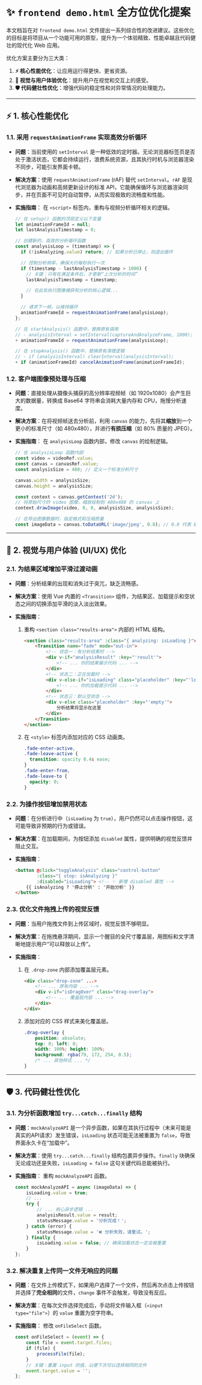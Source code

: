 # ✨ `frontend demo.html` 全方位优化提案

本文档旨在对 `frontend demo.html` 文件提出一系列综合性的改进建议。这些优化的目标是将项目从一个功能可用的原型，提升为一个体验精致、性能卓越且代码健壮的现代化 Web 应用。

优化方案主要分为三大类：
1.  **⚡️ 核心性能优化**：让应用运行得更快、更省资源。
2.  **🎨 视觉与用户体验优化**：提升用户在视觉和交互上的感受。
3.  **🛡️ 代码健壮性优化**：增强代码的稳定性和对异常情况的处理能力。

---

## ⚡️ 1. 核心性能优化

### **1.1. 采用 `requestAnimationFrame` 实现高效分析循环**

*   **问题**：当前使用的 `setInterval` 是一种低效的定时器。无论浏览器标签页是否处于激活状态，它都会持续运行，浪费系统资源，且其执行时机与浏览器渲染不同步，可能引发界面卡顿。
*   **解决方案**：使用 `requestAnimationFrame` (rAF) 替代 `setInterval`。`rAF` 是现代浏览器为动画和高频更新设计的标准 API，它能确保循环与浏览器渲染同步，并在页面不可见时自动暂停，从而实现极致的流畅度和性能。

*   **实施指南**：
    在 `<script>` 标签内，重构与视频分析循环相关的逻辑。

    ```javascript
    // 在 setup() 函数的顶层定义以下变量
    let animationFrameId = null;
    let lastAnalysisTimestamp = 0;
    
    // 创建新的、高效的分析循环函数
    const analysisLoop = (timestamp) => {
      if (!isAnalyzing.value) return; // 如果分析已停止，则退出循环
    
      // 控制分析频率，确保大约每秒执行一次
      if (timestamp - lastAnalysisTimestamp > 1000) {
        // 关键：只有在满足条件后，才更新“上次分析的时间”
        lastAnalysisTimestamp = timestamp;
    
        // 在此处执行图像捕获和分析的核心逻辑...
      }
    
      // 请求下一帧，以维持循环
      animationFrameId = requestAnimationFrame(analysisLoop);
    };

    // 在 startAnalysis() 函数中，替换原有调用
    // - analysisInterval = setInterval(captureAndAnalyzeFrame, 1000);
    + animationFrameId = requestAnimationFrame(analysisLoop);

    // 在 stopAnalysis() 函数中，替换原有清理逻辑
    // - if (analysisInterval) clearInterval(analysisInterval);
    + if (animationFrameId) cancelAnimationFrame(animationFrameId);
    ```

### **1.2. 客户端图像预处理与压缩**

*   **问题**：直接处理从摄像头捕获的高分辨率视频帧（如 1920x1080）会产生巨大的数据量，转换成 Base64 字符串会消耗大量内存和 CPU，拖慢分析速度。
*   **解决方案**：在将视频帧送去分析前，利用 `canvas` 的能力，先将其**缩放**到一个更小的标准尺寸（如 480x480），并进行**有损压缩**（如 80% 质量的 JPEG）。

*   **实施指南**：
    在 `analysisLoop` 函数内部，修改 `canvas` 的绘制逻辑。

    ```javascript
    // 在 analysisLoop 函数内部
    const video = videoRef.value;
    const canvas = canvasRef.value;
    const analysisSize = 480; // 定义一个标准分析尺寸

    canvas.width = analysisSize;
    canvas.height = analysisSize;

    const context = canvas.getContext('2d');
    // 将原始尺寸的 video 图像，缩放绘制到 480x480 的 canvas 上
    context.drawImage(video, 0, 0, analysisSize, analysisSize);

    // 在导出图像数据时，指定格式和压缩质量
    const imageData = canvas.toDataURL('image/jpeg', 0.8); // 0.8 代表 80% 的质量
    ```

---

## 🎨 2. 视觉与用户体验 (UI/UX) 优化

### **2.1. 为结果区域增加平滑过渡动画**

*   **问题**：分析结果的出现和消失过于突兀，缺乏流畅感。
*   **解决方案**：使用 Vue 内置的 `<Transition>` 组件，为结果区、加载提示和空状态之间的切换添加平滑的淡入淡出效果。

*   **实施指南**：
    1.  重构 `<section class="results-area">` 内部的 HTML 结构。
        ```html
        <section class="results-area" :class="{ analyzing: isLoading }">
            <Transition name="fade" mode="out-in">
                <!-- 状态一：有分析结果时 -->
                <div v-if="analysisResult" :key="'result'">
                    <!-- ... 你的结果展示代码 ... -->
                </div>
                <!-- 状态二：正在加载时 -->
                <div v-else-if="isLoading" class="placeholder" :key="'loading'">
                    <!-- ... 你的加载提示代码 ... -->
                </div>
                <!-- 状态三：默认空状态 -->
                <div v-else class="placeholder" :key="'empty'">
                    分析结果将显示在这里
                </div>
            </Transition>
        </section>
        ```
    2.  在 `<style>` 标签内添加对应的 CSS 动画类。
        ```css
        .fade-enter-active,
        .fade-leave-active {
          transition: opacity 0.4s ease;
        }
        .fade-enter-from,
        .fade-leave-to {
          opacity: 0;
        }
        ```

### **2.2. 为操作按钮增加禁用状态**

*   **问题**：在分析进行中（`isLoading` 为 `true`），用户仍然可以点击操作按钮，这可能导致非预期的行为或错误。
*   **解决方案**：在加载期间，为按钮添加 `disabled` 属性，提供明确的视觉反馈并阻止交互。

*   **实施指南**：
    ```html
    <button @click="toggleAnalysis" class="control-button" 
            :class="{ stop: isAnalyzing }" 
            :disabled="isLoading"> <!-- ✨ 新增 disabled 属性 -->
        {{ isAnalyzing ? '停止分析' : '开始分析' }}
    </button>
    ```

### **2.3. 优化文件拖拽上传的视觉反馈**

*   **问题**：当用户拖拽文件到上传区域时，视觉反馈不够明显。
*   **解决方案**：在拖拽悬浮期间，显示一个醒目的全尺寸覆盖层，用图标和文字清晰地提示用户“可以释放以上传”。

*   **实施指南**：
    1.  在 `.drop-zone` 内部添加覆盖层元素。
        ```html
        <div class="drop-zone" ...>
            <!-- ... 原有内容 ... -->
            <div v-if="isDragOver" class="drag-overlay">
                <!-- ... 覆盖层内容 ... -->
            </div>
        </div>
        ```
    2.  添加对应的 CSS 样式来美化覆盖层。
        ```css
        .drag-overlay {
            position: absolute;
            top: 0; left: 0;
            width: 100%; height: 100%;
            background: rgba(79, 172, 254, 0.5);
            /* ... 其他样式 ... */
        }
        ```

---

## 🛡️ 3. 代码健壮性优化

### **3.1. 为分析函数增加 `try...catch...finally` 结构**

*   **问题**：`mockAnalyzeAPI` 是一个异步函数，如果在其执行过程中（未来可能是真实的API请求）发生错误，`isLoading` 状态可能无法被重置为 `false`，导致界面永久卡在“加载中”。
*   **解决方案**：使用 `try...catch...finally` 结构包裹异步操作。`finally` 块确保无论成功还是失败，`isLoading = false` 这句关键代码总能被执行。

*   **实施指南**：
    重构 `mockAnalyzeAPI` 函数。
    ```javascript
    const mockAnalyzeAPI = async (imageData) => {
        isLoading.value = true;
        // ...
        try {
            // ... 核心异步逻辑 ...
            analysisResult.value = result;
            statusMessage.value = '分析完成！';
        } catch (error) {
            statusMessage.value = '❌ 分析失败，请重试。';
        } finally {
            isLoading.value = false; // 确保加载状态一定会被重置
        }
    };
    ```

### **3.2. 解决重复上传同一文件无响应的问题**

*   **问题**：在文件上传模式下，如果用户选择了一个文件，然后再次点击上传按钮并选择了**完全相同**的文件，`change` 事件不会触发，导致没有反应。
*   **解决方案**：在每次文件选择完成后，手动将文件输入框（`<input type="file">`）的 `value` 重置为空字符串。

*   **实施指南**：
    修改 `onFileSelect` 函数。
    ```javascript
    const onFileSelect = (event) => {
        const file = event.target.files;
        if (file) {
            processFile(file);
        }
        // 关键：重置 input 的值，以便下次可以选择相同的文件
        event.target.value = ''; 
    };
    ```